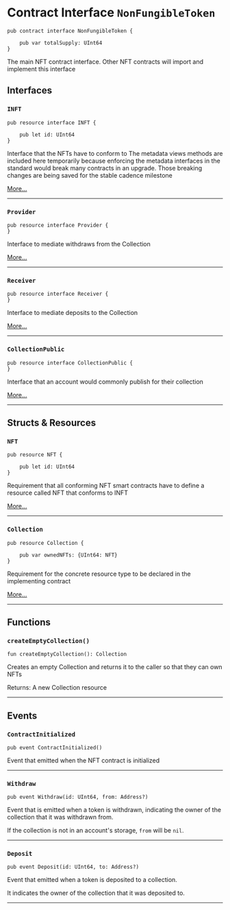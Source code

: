 # Contract Interface `NonFungibleToken`

```cadence
pub contract interface NonFungibleToken {

    pub var totalSupply: UInt64
}
```

The main NFT contract interface. Other NFT contracts will
import and implement this interface
## Interfaces
    
### `INFT`

```cadence
pub resource interface INFT {

    pub let id: UInt64
}
```
Interface that the NFTs have to conform to
The metadata views methods are included here temporarily
because enforcing the metadata interfaces in the standard
would break many contracts in an upgrade. Those breaking changes
are being saved for the stable cadence milestone

[More...](./NonFungibleToken_INFT.md)

---
    
### `Provider`

```cadence
pub resource interface Provider {
}
```
Interface to mediate withdraws from the Collection

[More...](./NonFungibleToken_Provider.md)

---
    
### `Receiver`

```cadence
pub resource interface Receiver {
}
```
Interface to mediate deposits to the Collection

[More...](./NonFungibleToken_Receiver.md)

---
    
### `CollectionPublic`

```cadence
pub resource interface CollectionPublic {
}
```
Interface that an account would commonly
publish for their collection

[More...](./NonFungibleToken_CollectionPublic.md)

---
## Structs & Resources

### `NFT`

```cadence
pub resource NFT {

    pub let id: UInt64
}
```
Requirement that all conforming NFT smart contracts have
to define a resource called NFT that conforms to INFT

[More...](./NonFungibleToken_NFT.md)

---

### `Collection`

```cadence
pub resource Collection {

    pub var ownedNFTs: {UInt64: NFT}
}
```
Requirement for the concrete resource type
to be declared in the implementing contract

[More...](./NonFungibleToken_Collection.md)

---
## Functions

### `createEmptyCollection()`

```cadence
fun createEmptyCollection(): Collection
```
Creates an empty Collection and returns it to the caller so that they can own NFTs

Returns: A new Collection resource

---
## Events

### `ContractInitialized`

```cadence
pub event ContractInitialized()
```
Event that emitted when the NFT contract is initialized

---

### `Withdraw`

```cadence
pub event Withdraw(id: UInt64, from: Address?)
```
Event that is emitted when a token is withdrawn,
indicating the owner of the collection that it was withdrawn from.

If the collection is not in an account's storage, `from` will be `nil`.

---

### `Deposit`

```cadence
pub event Deposit(id: UInt64, to: Address?)
```
Event that emitted when a token is deposited to a collection.

It indicates the owner of the collection that it was deposited to.

---
